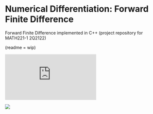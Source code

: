 # Numerical Differentiation: Forward Finite Difference
Forward Finite Difference implemented in C++ (project repository for MATH221-1 2Q2122)


(readme = wip)

![equation](https://latex.codecogs.com/gif.latex?%5Cfrac%7B%28-f%5Bx&plus;2%5Ccdot%20h%5D&plus;4%5Ccdot%20f%5Bx&plus;h%5D-3%5Ccdot%20f%5Bx%5D%29%7D%7B%5Cleft%20%28%202%5Ccdot%20h%20%5Cright%20%29%7D)

<img src="https://latex.codecogs.com/gif.latex?%5Cfrac%7B%28-f%5Bx&plus;2%5Ccdot%20h%5D&plus;4%5Ccdot%20f%5Bx&plus;h%5D-3%5Ccdot%20f%5Bx%5D%29%7D%7B%5Cleft%20%28%202%5Ccdot%20h%20%5Cright%20%29%7D">
